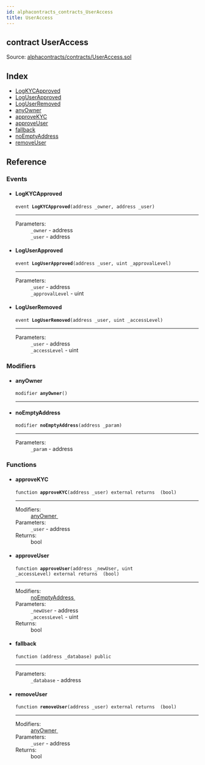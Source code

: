 ```yaml
---
id: alphacontracts_contracts_UserAccess
title: UserAccess
---
```


<div class="contract-doc"><div class="contract"><h2 class="contract-header"><span class="contract-kind">contract</span> UserAccess</h2><div class="source">Source: <a href="https://github.com/MyBitFoundation/MyBit-Network.tech//blob/v0.0.0/contracts/alphacontracts/contracts/UserAccess.sol" target="_blank">alphacontracts/contracts/UserAccess.sol</a></div></div><div class="index"><h2>Index</h2><ul><li><a href="alphacontracts_contracts_UserAccess.html#LogKYCApproved">LogKYCApproved</a></li><li><a href="alphacontracts_contracts_UserAccess.html#LogUserApproved">LogUserApproved</a></li><li><a href="alphacontracts_contracts_UserAccess.html#LogUserRemoved">LogUserRemoved</a></li><li><a href="alphacontracts_contracts_UserAccess.html#anyOwner">anyOwner</a></li><li><a href="alphacontracts_contracts_UserAccess.html#approveKYC">approveKYC</a></li><li><a href="alphacontracts_contracts_UserAccess.html#approveUser">approveUser</a></li><li><a href="alphacontracts_contracts_UserAccess.html#">fallback</a></li><li><a href="alphacontracts_contracts_UserAccess.html#noEmptyAddress">noEmptyAddress</a></li><li><a href="alphacontracts_contracts_UserAccess.html#removeUser">removeUser</a></li></ul></div><div class="reference"><h2>Reference</h2><div class="events"><h3>Events</h3><ul><li><div class="item event"><span id="LogKYCApproved" class="anchor-marker"></span><h4 class="name">LogKYCApproved</h4><div class="body"><code class="signature">event <strong>LogKYCApproved</strong><span>(address _owner, address _user) </span></code><hr/><dl><dt><span class="label-parameters">Parameters:</span></dt><dd><div><code>_owner</code> - address</div><div><code>_user</code> - address</div></dd></dl></div></div></li><li><div class="item event"><span id="LogUserApproved" class="anchor-marker"></span><h4 class="name">LogUserApproved</h4><div class="body"><code class="signature">event <strong>LogUserApproved</strong><span>(address _user, uint _approvalLevel) </span></code><hr/><dl><dt><span class="label-parameters">Parameters:</span></dt><dd><div><code>_user</code> - address</div><div><code>_approvalLevel</code> - uint</div></dd></dl></div></div></li><li><div class="item event"><span id="LogUserRemoved" class="anchor-marker"></span><h4 class="name">LogUserRemoved</h4><div class="body"><code class="signature">event <strong>LogUserRemoved</strong><span>(address _user, uint _accessLevel) </span></code><hr/><dl><dt><span class="label-parameters">Parameters:</span></dt><dd><div><code>_user</code> - address</div><div><code>_accessLevel</code> - uint</div></dd></dl></div></div></li></ul></div><div class="modifiers"><h3>Modifiers</h3><ul><li><div class="item modifier"><span id="anyOwner" class="anchor-marker"></span><h4 class="name">anyOwner</h4><div class="body"><code class="signature">modifier <strong>anyOwner</strong><span>() </span></code><hr/></div></div></li><li><div class="item modifier"><span id="noEmptyAddress" class="anchor-marker"></span><h4 class="name">noEmptyAddress</h4><div class="body"><code class="signature">modifier <strong>noEmptyAddress</strong><span>(address _param) </span></code><hr/><dl><dt><span class="label-parameters">Parameters:</span></dt><dd><div><code>_param</code> - address</div></dd></dl></div></div></li></ul></div><div class="functions"><h3>Functions</h3><ul><li><div class="item function"><span id="approveKYC" class="anchor-marker"></span><h4 class="name">approveKYC</h4><div class="body"><code class="signature">function <strong>approveKYC</strong><span>(address _user) </span><span>external </span><span>returns  (bool) </span></code><hr/><dl><dt><span class="label-modifiers">Modifiers:</span></dt><dd><a href="alphacontracts_contracts_UserAccess.html#anyOwner">anyOwner </a></dd><dt><span class="label-parameters">Parameters:</span></dt><dd><div><code>_user</code> - address</div></dd><dt><span class="label-return">Returns:</span></dt><dd>bool</dd></dl></div></div></li><li><div class="item function"><span id="approveUser" class="anchor-marker"></span><h4 class="name">approveUser</h4><div class="body"><code class="signature">function <strong>approveUser</strong><span>(address _newUser, uint _accessLevel) </span><span>external </span><span>returns  (bool) </span></code><hr/><dl><dt><span class="label-modifiers">Modifiers:</span></dt><dd><a href="alphacontracts_contracts_UserAccess.html#noEmptyAddress">noEmptyAddress </a></dd><dt><span class="label-parameters">Parameters:</span></dt><dd><div><code>_newUser</code> - address</div><div><code>_accessLevel</code> - uint</div></dd><dt><span class="label-return">Returns:</span></dt><dd>bool</dd></dl></div></div></li><li><div class="item function"><span id="fallback" class="anchor-marker"></span><h4 class="name">fallback</h4><div class="body"><code class="signature">function <strong></strong><span>(address _database) </span><span>public </span></code><hr/><dl><dt><span class="label-parameters">Parameters:</span></dt><dd><div><code>_database</code> - address</div></dd></dl></div></div></li><li><div class="item function"><span id="removeUser" class="anchor-marker"></span><h4 class="name">removeUser</h4><div class="body"><code class="signature">function <strong>removeUser</strong><span>(address _user) </span><span>external </span><span>returns  (bool) </span></code><hr/><dl><dt><span class="label-modifiers">Modifiers:</span></dt><dd><a href="alphacontracts_contracts_UserAccess.html#anyOwner">anyOwner </a></dd><dt><span class="label-parameters">Parameters:</span></dt><dd><div><code>_user</code> - address</div></dd><dt><span class="label-return">Returns:</span></dt><dd>bool</dd></dl></div></div></li></ul></div></div></div>
